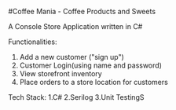 #Coffee Mania - Coffee Products and Sweets

A Console Store Application written in C#

Functionalities:
1. Add a new customer ("sign up")
2. Customer Login(using name and password)
3. View storefront inventory
4. Place orders to a store location for customers


Tech Stack:
1.C#
2.Serilog
3.Unit TestingS
